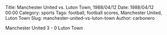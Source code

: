 Title: Manchester United vs. Luton Town, 1988/04/12
Date: 1988/04/12 00:00
Category: sports
Tags: football, football scores, Manchester United, Luton Town
Slug: manchester-united-vs-luton-town
Author: carbonero


Manchester United 3 - 0 Luton Town
